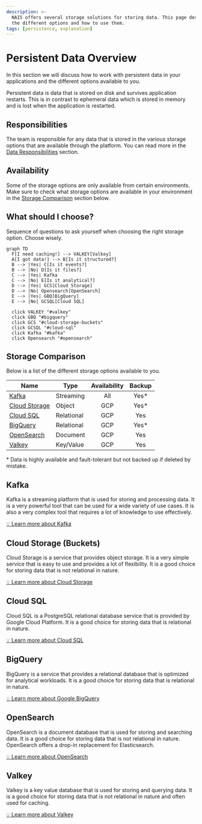 ```yaml
---
description: >-
  NAIS offers several storage solutions for storing data. This page describes
  the different options and how to use them.
tags: [persistence, explanation]
---
```


# Persistent Data Overview

In this section we will discuss how to work with persistent data in your
applications and the different options available to you.

Persistent data is data that is stored on disk and survives application
restarts. This is in contrast to ephemeral data which is stored in memory
and is lost when the application is restarted.

## Responsibilities

The team is responsible for any data that is stored in the various storage
options that are available through the platform. You can read more in the
[Data Responsibilities](explanations/responsibilities.md) section.

## Availability

Some of the storage options are only available from certain environments. Make
sure to check what storage options are available in your environment in the
[Storage Comparison](#storage-comparison) section below.

## What should I choose?

Sequence of questions to ask yourself when choosing the right storage option.
Choose wisely.

```mermaid
graph TD
  F[I need caching!] --> VALKEY[Valkey]
  A[I got data!] --> B[Is it structured?]
  B --> |Yes| C[Is it events?]
  B --> |No| D[Is it files?]
  C --> |Yes| Kafka
  C --> |No| E[Is it analytical?]
  D --> |Yes| GCS[Cloud Storage]
  D --> |No| Opensearch[OpenSearch]
  E --> |Yes| GBQ[BigQuery]
  E --> |No| GCSQL[Cloud SQL]

  click VALKEY "#valkey"
  click GBQ "#bigquery"
  click GCS "#cloud-storage-buckets"
  click GCSQL "#cloud-sql"
  click Kafka "#kafka"
  click Opensearch "#opensearch"
```

## Storage Comparison

Below is a list of the different storage options available to you.

| Name                                    | Type       | Availability | Backup |
|-----------------------------------------|------------|:------------:|:------:|
| [Kafka](#kafka)                         | Streaming  | All          | Yes*   |
| [Cloud Storage](#cloud-storage-buckets) | Object     | GCP          | Yes*   |
| [Cloud SQL](#cloud-sql)                 | Relational | GCP          | Yes    |
| [BigQuery](#bigquery)                   | Relational | GCP          | Yes*   |
| [OpenSearch](#opensearch)               | Document   | GCP          | Yes    |
| [Valkey](#valkey)                       | Key/Value  | GCP          | Yes    |

\* Data is highly available and fault-tolerant but not backed up if deleted by
mistake.

## Kafka

Kafka is a streaming platform that is used for storing and processing data. It
is a very powerful tool that can be used for a wide variety of use cases. It is
also a very complex tool that requires a lot of knowledge to use effectively.

[:bulb: Learn more about Kafka](./kafka/README.md)

## Cloud Storage (Buckets)

Cloud Storage is a service that provides object storage. It is a very simple
service that is easy to use and provides a lot of flexibility. It is a good
choice for storing data that is not relational in nature.

[:bulb: Learn more about Cloud Storage](./buckets/README.md)

## Cloud SQL

Cloud SQL is a PostgreSQL relational database service that is provided by Google
Cloud Platform. It is a good choice for storing data that is relational in
nature.

[:bulb: Learn more about Cloud SQL](./postgres/README.md)

## BigQuery

BigQuery is a service that provides a relational database that is optimized for
analytical workloads. It is a good choice for storing data that is relational in
nature.

[:bulb: Learn more about Google BigQuery](./bigquery/README.md)

## OpenSearch

OpenSearch is a document database that is used for storing and searching data.
It is a good choice for storing data that is not relational in nature.
OpenSearch offers a drop-in replacement for Elasticsearch.

[:bulb: Learn more about OpenSearch](./opensearch/README.md)

## Valkey

Valkey is a key value database that is used for storing and querying data. It is
a good choice for storing data that is not relational in nature and often used
for caching.

[:bulb: Learn more about Valkey](./valkey/README.md)
